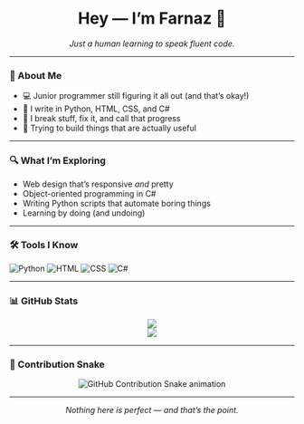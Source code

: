 <h1 align="center">Hey — I’m Farnaz 🌱</h1>
<p align="center"><i>Just a human learning to speak fluent code.</i></p>

---

### 🧠 About Me

- 💻 Junior programmer still figuring it all out (and that’s okay!)
- 🐍 I write in Python, HTML, CSS, and C#
- 🔧 I break stuff, fix it, and call that progress
- 🎯 Trying to build things that are actually useful

---

### 🔍 What I’m Exploring

- Web design that’s responsive *and* pretty
- Object-oriented programming in C#
- Writing Python scripts that automate boring things
- Learning by doing (and undoing)

---

### 🛠️ Tools I Know

![Python](https://img.shields.io/badge/Python-3776AB?style=flat-square&logo=python&logoColor=white)
![HTML](https://img.shields.io/badge/HTML5-E34F26?style=flat-square&logo=html5&logoColor=white)
![CSS](https://img.shields.io/badge/CSS3-1572B6?style=flat-square&logo=css3)
![C#](https://img.shields.io/badge/C%23-239120?style=flat-square&logo=c-sharp)

---

### 📊 GitHub Stats

<p align="center">
  <img src="https://github-readme-stats.vercel.app/api?username=farnaztr&show_icons=true&theme=default" />
  <br/>
  <img src="https://github-readme-stats.vercel.app/api/top-langs/?username=farnaztr&layout=compact&theme=default" />
</p>

---

### 🐍 Contribution Snake

<p align="center">
  <img src="https://github.com/farnaztr/farnaztr/blob/output/github-contribution-grid-snake.svg" alt="GitHub Contribution Snake animation" />
</p>

---

<p align="center"><i>Nothing here is perfect — and that’s the point.</i></p>
